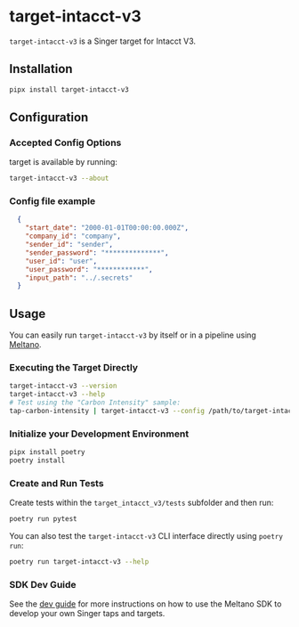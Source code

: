 # target-intacct-v3

`target-intacct-v3` is a Singer target for Intacct V3.


## Installation

```bash
pipx install target-intacct-v3
```

## Configuration

### Accepted Config Options

target is available by running:

```bash
target-intacct-v3 --about
```

### Config file example


```json
  { 
    "start_date": "2000-01-01T00:00:00.000Z",
    "company_id": "company",
    "sender_id": "sender",
    "sender_password": "**************",
    "user_id": "user",
    "user_password": "************",
    "input_path": "../.secrets" 
  }
```


## Usage

You can easily run `target-intacct-v3` by itself or in a pipeline using [Meltano](https://meltano.com/).

### Executing the Target Directly

```bash
target-intacct-v3 --version
target-intacct-v3 --help
# Test using the "Carbon Intensity" sample:
tap-carbon-intensity | target-intacct-v3 --config /path/to/target-intacct-v3-config.json
```

### Initialize your Development Environment

```bash
pipx install poetry
poetry install
```

### Create and Run Tests

Create tests within the `target_intacct_v3/tests` subfolder and
  then run:

```bash
poetry run pytest
```

You can also test the `target-intacct-v3` CLI interface directly using `poetry run`:

```bash
poetry run target-intacct-v3 --help
```

### SDK Dev Guide

See the [dev guide](https://sdk.meltano.com/en/latest/dev_guide.html) for more instructions on how to use the Meltano SDK to
develop your own Singer taps and targets.
